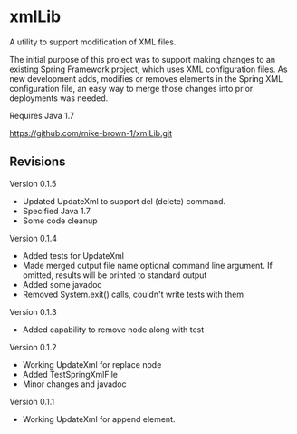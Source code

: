 # xmlLib

A utility to support modification of XML files.

The initial purpose of this project was to support making changes to an existing
Spring Framework project, which uses XML configuration files. As new development adds, 
modifies or removes elements in the Spring XML configuration file, an easy way to 
merge those changes into prior deployments was needed.

Requires Java 1.7

https://github.com/mike-brown-1/xmlLib.git

## Revisions
Version 0.1.5   
* Updated UpdateXml to support del (delete) command.
* Specified Java 1.7
* Some code cleanup

Version 0.1.4    
* Added tests for UpdateXml
* Made merged output file name optional command line
argument.  If omitted, results will be printed to 
standard output
* Added some javadoc
* Removed System.exit() calls, couldn't write tests
with them

Version 0.1.3    
* Added capability to remove node along with test

Version 0.1.2   
* Working UpdateXml for replace node
* Added TestSpringXmlFile
* Minor changes and javadoc

Version 0.1.1     
* Working UpdateXml for append element.


